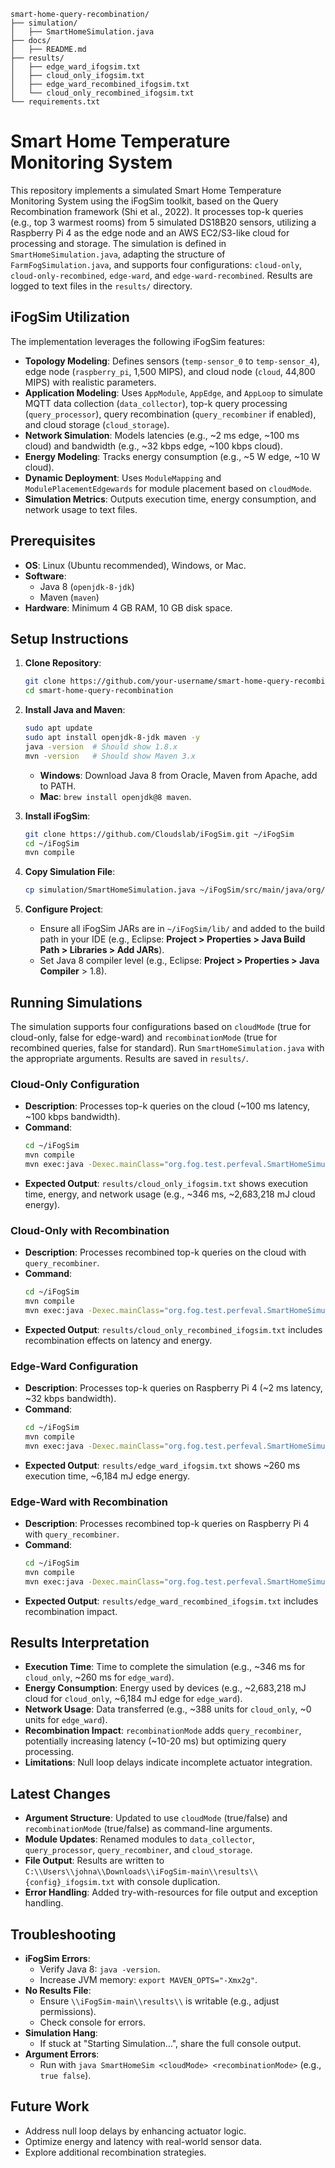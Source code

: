 ```
smart-home-query-recombination/
├── simulation/
│   ├── SmartHomeSimulation.java
├── docs/
│   ├── README.md
├── results/
│   ├── edge_ward_ifogsim.txt
│   ├── cloud_only_ifogsim.txt
│   ├── edge_ward_recombined_ifogsim.txt
│   └── cloud_only_recombined_ifogsim.txt
└── requirements.txt
```

# Smart Home Temperature Monitoring System

This repository implements a simulated Smart Home Temperature Monitoring System using the iFogSim toolkit, based on the Query Recombination framework (Shi et al., 2022). It processes top-k queries (e.g., top 3 warmest rooms) from 5 simulated DS18B20 sensors, utilizing a Raspberry Pi 4 as the edge node and an AWS EC2/S3-like cloud for processing and storage. The simulation is defined in `SmartHomeSimulation.java`, adapting the structure of `FarmFogSimulation.java`, and supports four configurations: `cloud-only`, `cloud-only-recombined`, `edge-ward`, and `edge-ward-recombined`. Results are logged to text files in the `results/` directory.

## iFogSim Utilization

The implementation leverages the following iFogSim features:
- **Topology Modeling**: Defines sensors (`temp-sensor_0` to `temp-sensor_4`), edge node (`raspberry_pi`, 1,500 MIPS), and cloud node (`cloud`, 44,800 MIPS) with realistic parameters.
- **Application Modeling**: Uses `AppModule`, `AppEdge`, and `AppLoop` to simulate MQTT data collection (`data_collector`), top-k query processing (`query_processor`), query recombination (`query_recombiner` if enabled), and cloud storage (`cloud_storage`).
- **Network Simulation**: Models latencies (e.g., ~2 ms edge, ~100 ms cloud) and bandwidth (e.g., ~32 kbps edge, ~100 kbps cloud).
- **Energy Modeling**: Tracks energy consumption (e.g., ~5 W edge, ~10 W cloud).
- **Dynamic Deployment**: Uses `ModuleMapping` and `ModulePlacementEdgewards` for module placement based on `cloudMode`.
- **Simulation Metrics**: Outputs execution time, energy consumption, and network usage to text files.

## Prerequisites

- **OS**: Linux (Ubuntu recommended), Windows, or Mac.
- **Software**:
  - Java 8 (`openjdk-8-jdk`)
  - Maven (`maven`)
- **Hardware**: Minimum 4 GB RAM, 10 GB disk space.

## Setup Instructions

1. **Clone Repository**:
   ```bash
   git clone https://github.com/your-username/smart-home-query-recombination.git
   cd smart-home-query-recombination
   ```

2. **Install Java and Maven**:
   ```bash
   sudo apt update
   sudo apt install openjdk-8-jdk maven -y
   java -version  # Should show 1.8.x
   mvn -version   # Should show Maven 3.x
   ```
   - **Windows**: Download Java 8 from Oracle, Maven from Apache, add to PATH.
   - **Mac**: `brew install openjdk@8 maven`.

3. **Install iFogSim**:
   ```bash
   git clone https://github.com/Cloudslab/iFogSim.git ~/iFogSim
   cd ~/iFogSim
   mvn compile
   ```

4. **Copy Simulation File**:
   ```bash
   cp simulation/SmartHomeSimulation.java ~/iFogSim/src/main/java/org/fog/test/perfeval/
   ```

5. **Configure Project**:
   - Ensure all iFogSim JARs are in `~/iFogSim/lib/` and added to the build path in your IDE (e.g., Eclipse: **Project > Properties > Java Build Path > Libraries > Add JARs**).
   - Set Java 8 compiler level (e.g., Eclipse: **Project > Properties > Java Compiler** > 1.8).

## Running Simulations

The simulation supports four configurations based on `cloudMode` (true for cloud-only, false for edge-ward) and `recombinationMode` (true for recombined queries, false for standard). Run `SmartHomeSimulation.java` with the appropriate arguments. Results are saved in `results/`.

### Cloud-Only Configuration
- **Description**: Processes top-k queries on the cloud (~100 ms latency, ~100 kbps bandwidth).
- **Command**:
  ```bash
  cd ~/iFogSim
  mvn compile
  mvn exec:java -Dexec.mainClass="org.fog.test.perfeval.SmartHomeSimulation" -Dexec.args="true false" > results/cloud_only_ifogsim.txt 2>&1
  ```
- **Expected Output**: `results/cloud_only_ifogsim.txt` shows execution time, energy, and network usage (e.g., ~346 ms, ~2,683,218 mJ cloud energy).

### Cloud-Only with Recombination
- **Description**: Processes recombined top-k queries on the cloud with `query_recombiner`.
- **Command**:
  ```bash
  cd ~/iFogSim
  mvn compile
  mvn exec:java -Dexec.mainClass="org.fog.test.perfeval.SmartHomeSimulation" -Dexec.args="true true" > results/cloud_only_recombined_ifogsim.txt 2>&1
  ```
- **Expected Output**: `results/cloud_only_recombined_ifogsim.txt` includes recombination effects on latency and energy.

### Edge-Ward Configuration
- **Description**: Processes top-k queries on Raspberry Pi 4 (~2 ms latency, ~32 kbps bandwidth).
- **Command**:
  ```bash
  cd ~/iFogSim
  mvn compile
  mvn exec:java -Dexec.mainClass="org.fog.test.perfeval.SmartHomeSimulation" -Dexec.args="false false" > results/edge_ward_ifogsim.txt 2>&1
  ```
- **Expected Output**: `results/edge_ward_ifogsim.txt` shows ~260 ms execution time, ~6,184 mJ edge energy.

### Edge-Ward with Recombination
- **Description**: Processes recombined top-k queries on Raspberry Pi 4 with `query_recombiner`.
- **Command**:
  ```bash
  cd ~/iFogSim
  mvn compile
  mvn exec:java -Dexec.mainClass="org.fog.test.perfeval.SmartHomeSimulation" -Dexec.args="false true" > results/edge_ward_recombined_ifogsim.txt 2>&1
  ```
- **Expected Output**: `results/edge_ward_recombined_ifogsim.txt` includes recombination impact.

## Results Interpretation
- **Execution Time**: Time to complete the simulation (e.g., ~346 ms for `cloud_only`, ~260 ms for `edge_ward`).
- **Energy Consumption**: Energy used by devices (e.g., ~2,683,218 mJ cloud for `cloud_only`, ~6,184 mJ edge for `edge_ward`).
- **Network Usage**: Data transferred (e.g., ~388 units for `cloud_only`, ~0 units for `edge_ward`).
- **Recombination Impact**: `recombinationMode` adds `query_recombiner`, potentially increasing latency (~10-20 ms) but optimizing query processing.
- **Limitations**: Null loop delays indicate incomplete actuator integration.

## Latest Changes
- **Argument Structure**: Updated to use `cloudMode` (true/false) and `recombinationMode` (true/false) as command-line arguments.
- **Module Updates**: Renamed modules to `data_collector`, `query_processor`, `query_recombiner`, and `cloud_storage`.
- **File Output**: Results are written to `C:\\Users\\johna\\Downloads\\iFogSim-main\\results\\{config}_ifogsim.txt` with console duplication.
- **Error Handling**: Added try-with-resources for file output and exception handling.

## Troubleshooting
- **iFogSim Errors**:
  - Verify Java 8: `java -version`.
  - Increase JVM memory: `export MAVEN_OPTS="-Xmx2g"`.
- **No Results File**:
  - Ensure `\\iFogSim-main\\results\\` is writable (e.g., adjust permissions).
  - Check console for errors.
- **Simulation Hang**:
  - If stuck at "Starting Simulation...", share the full console output.
- **Argument Errors**:
  - Run with `java SmartHomeSim <cloudMode> <recombinationMode>` (e.g., `true false`).

## Future Work
- Address null loop delays by enhancing actuator logic.
- Optimize energy and latency with real-world sensor data.
- Explore additional recombination strategies.
